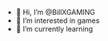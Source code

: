 - 👋 Hi, I’m @BillXGAMING
- 👀 I’m interested in games
- 🌱 I’m currently learning 

<!---
BillXGAMING/BillXGAMING is a ✨ special ✨ repository because its `README.md` (this file) appears on your GitHub profile.
You can click the Preview link to take a look at your changes.
--->
